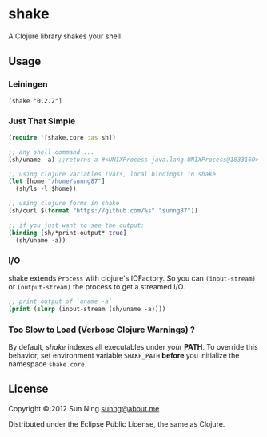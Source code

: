 # shake

A Clojure library shakes your shell.

## Usage

### Leiningen

```
[shake "0.2.2"]
```

### Just That Simple

```clojure
(require '[shake.core :as sh])

;; any shell command ...
(sh/uname -a) ;;returns a #<UNIXProcess java.lang.UNIXProcess@1833160>

;; using clojure variables (vars, local bindings) in shake
(let [home "/home/sunng87"]
  (sh/ls -l $home))

;; using clojure forms in shake
(sh/curl $(format "https://github.com/%s" "sunng87"))

;; if you just want to see the output:
(binding [sh/*print-output* true]
  (sh/uname -a))
```

### I/O

shake extends `Process` with clojure's IOFactory. So you can
`(input-stream)` or `(output-stream)` the process to get a streamed
I/O.

```clojure
;; print output of `uname -a`
(print (slurp (input-stream (sh/uname -a))))
```

### Too Slow to Load (Verbose Clojure Warnings) ?

By default, *shake* indexes all executables under your **PATH**. To
override this behavior, set environment variable `SHAKE_PATH`
**before** you initialize the namespace `shake.core`.

## License

Copyright © 2012 Sun Ning <sunng@about.me>

Distributed under the Eclipse Public License, the same as Clojure.

